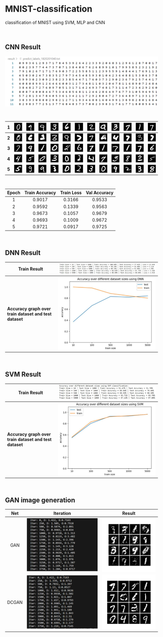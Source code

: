 # MNIST-classification
 classification of MNIST using SVM, MLP and CNN

<br>

## CNN Result

![image-20230318224005300](README/image-20230318224005300.png)

<br>

| 1     | ![image-20230318224108412](README/image-20230318224108412.png) | ![test_1](README/test_1.bmp) | ![test_2](README/test_2.bmp) | ![test_3](README/test_3.bmp) | ![test_4](README/test_4.bmp) | ![test_5](README/test_5.bmp) | ![test_6](README/test_6.bmp) | ![test_7](README/test_7.bmp) | ![test_8](README/test_8.bmp) | ![test_9](README/test_9.bmp) | ![test_10](README/test_10.bmp) | ![test_11](README/test_11.bmp) |
| ----- | ------------------------------------------------------------ | ------------------------------------------------------------ | ------------------------------------------------------------ | ------------------------------------------------------------ | ------------------------------------------------------------ | ------------------------------------------------------------ | ------------------------------------------------------------ | ------------------------------------------------------------ | ------------------------------------------------------------ | ------------------------------------------------------------ | ------------------------------------------------------------ | ------------------------------------------------------------ |
| **2** | ![test_64](README/test_64.bmp) | ![test_65](README/test_65.bmp) | ![test_66](README/test_66.bmp) | ![test_67](README/test_67.bmp) | ![test_68](README/test_68.bmp) | ![test_69](README/test_69.bmp) | ![test_70](README/test_70.bmp) | ![test_71](README/test_71.bmp) | ![test_72](README/test_72.bmp) | ![test_73](README/test_73.bmp) | ![test_74](README/test_74.bmp) | ![test_75](README/test_75.bmp) |
| **3** | ![test_128](README/test_128.bmp) | ![test_129](README/test_129.bmp) | ![test_130](README/test_130.bmp) | ![test_131](README/test_131.bmp) | ![test_132](README/test_132.bmp) | ![test_133](README/test_133.bmp) | ![test_134](README/test_134.bmp) | ![test_135](README/test_135.bmp) | ![test_136](README/test_136.bmp) | ![test_137](README/test_137.bmp) | ![test_138](README/test_138.bmp) | ![test_139](README/test_139.bmp) |
| **4** | ![test_192](README/test_192.bmp) | ![test_193](README/test_193.bmp) | ![test_194](README/test_194.bmp) | ![test_195](README/test_195.bmp) | ![test_196](README/test_196.bmp) | ![test_197](README/test_197.bmp) | ![test_198](README/test_198.bmp) | ![test_199](README/test_199.bmp) | ![test_200](README/test_200.bmp) | ![test_201](README/test_201.bmp) | ![test_202](README/test_202.bmp) | ![test_203](README/test_203.bmp) |
| **5** | ![test_256](README/test_256.bmp) | ![test_257](README/test_257.bmp) | ![test_258](README/test_258.bmp) | ![test_259](README/test_259.bmp) | ![test_260](README/test_260.bmp) | ![test_261](README/test_261.bmp) | ![test_262](README/test_262.bmp) | ![test_263](README/test_263.bmp) | ![test_264](README/test_264.bmp) | ![test_265](README/test_265.bmp) | ![test_266](README/test_266.bmp) | ![test_267](README/test_267.bmp) |

<br>

| Epoch | Train Accuracy | Train Loss | Val Accuracy |
| :---: | :------------: | :--------: | :----------: |
| 1     | 0.9017         | 0.3166     | 0.9533       |
| 2     | 0.9592         | 0.1339     | 0.9563       |
| 3     | 0.9673         | 0.1057     | 0.9679       |
| 4     | 0.9693         | 0.1009     | 0.9672       |
| 5     | 0.9721         | 0.0917     | 0.9725       |

<br>

## DNN Result

| Train Result                                           | ![image-20230402144324650](README/image-20230402144324650.png) |
| ------------------------------------------------------ | ------------------------------------------------------------ |
| **Accuracy graph over train dataset and test dataset** | <img src="README/image-20230402144458539.png" alt="image-20230402144458539" style="zoom:50%;" /> |

<br>

##  SVM Result

| Train Result                                           | ![image-20230402144832563](README/image-20230402144832563.png) |
| ------------------------------------------------------ | ------------------------------------------------------------ |
| **Accuracy graph over train dataset and test dataset** | ![image-20230402144856519](README/image-20230402144856519.png) |

<br>

## GAN image generation

| Net | Iteration                                                    | Result                                                       |
| :-----: | :------------------------------------------------------------: | :------------------------------------------------------------: |
| GAN   | <img src="README/image-20230530142527172.png" alt="image-20230530142527172" style="zoom:80%;" /> | <img src="README/image-20230530142501911.png" alt="image-20230530142501911"  /> |
| DCGAN | ![image-20230530153213930](README/image-20230530153213930.png) | ![image-20230530154118617](README/image-20230530154118617.png) |

